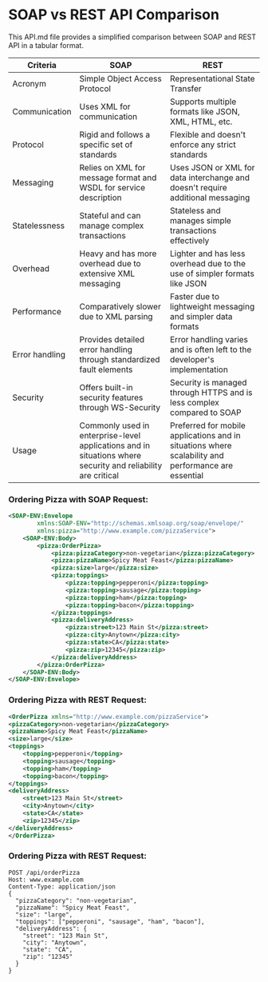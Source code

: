 # SOAP vs REST API Comparison

This API.md file provides a simplified comparison between SOAP and REST API in a tabular format.

| Criteria       | SOAP                                                                                                         | REST                                                                                                |
|----------------|--------------------------------------------------------------------------------------------------------------|-----------------------------------------------------------------------------------------------------|
| Acronym        | Simple Object Access Protocol                                                                                | Representational State Transfer                                                                     |
| Communication  | Uses XML for communication                                                                                   | Supports multiple formats like JSON, XML, HTML, etc.                                                |
| Protocol       | Rigid and follows a specific set of standards                                                                | Flexible and doesn't enforce any strict standards                                                   |
| Messaging      | Relies on XML for message format and WSDL for service description                                            | Uses JSON or XML for data interchange and doesn't require additional messaging                      |
| Statelessness  | Stateful and can manage complex transactions                                                                 | Stateless and manages simple transactions effectively                                               |
| Overhead       | Heavy and has more overhead due to extensive XML messaging                                                   | Lighter and has less overhead due to the use of simpler formats like JSON                           |
| Performance    | Comparatively slower due to XML parsing                                                                      | Faster due to lightweight messaging and simpler data formats                                        |
| Error handling | Provides detailed error handling through standardized fault elements                                         | Error handling varies and is often left to the developer's implementation                           |
| Security       | Offers built-in security features through WS-Security                                                        | Security is managed through HTTPS and is less complex compared to SOAP                              |
| Usage          | Commonly used in enterprise-level applications and in situations where security and reliability are critical | Preferred for mobile applications and in situations where scalability and performance are essential |

### Ordering Pizza with SOAP Request:

```xml
<SOAP-ENV:Envelope
        xmlns:SOAP-ENV="http://schemas.xmlsoap.org/soap/envelope/"
        xmlns:pizza="http://www.example.com/pizzaService">
    <SOAP-ENV:Body>
        <pizza:OrderPizza>
            <pizza:pizzaCategory>non-vegetarian</pizza:pizzaCategory>
            <pizza:pizzaName>Spicy Meat Feast</pizza:pizzaName>
            <pizza:size>large</pizza:size>
            <pizza:toppings>
                <pizza:topping>pepperoni</pizza:topping>
                <pizza:topping>sausage</pizza:topping>
                <pizza:topping>ham</pizza:topping>
                <pizza:topping>bacon</pizza:topping>
            </pizza:toppings>
            <pizza:deliveryAddress>
                <pizza:street>123 Main St</pizza:street>
                <pizza:city>Anytown</pizza:city>
                <pizza:state>CA</pizza:state>
                <pizza:zip>12345</pizza:zip>
            </pizza:deliveryAddress>
        </pizza:OrderPizza>
    </SOAP-ENV:Body>
</SOAP-ENV:Envelope>
```
### Ordering Pizza with REST Request:
```xml
<OrderPizza xmlns="http://www.example.com/pizzaService">
<pizzaCategory>non-vegetarian</pizzaCategory>
<pizzaName>Spicy Meat Feast</pizzaName>
<size>large</size>
<toppings>
    <topping>pepperoni</topping>
    <topping>sausage</topping>
    <topping>ham</topping>
    <topping>bacon</topping>
</toppings>
<deliveryAddress>
    <street>123 Main St</street>
    <city>Anytown</city>
    <state>CA</state>
    <zip>12345</zip>
</deliveryAddress>
</OrderPizza>

```

### Ordering Pizza with REST Request:

```json5
POST /api/orderPizza
Host: www.example.com
Content-Type: application/json
{
  "pizzaCategory": "non-vegetarian",
  "pizzaName": "Spicy Meat Feast",
  "size": "large",
  "toppings": ["pepperoni", "sausage", "ham", "bacon"],
  "deliveryAddress": {
    "street": "123 Main St",
    "city": "Anytown",
    "state": "CA",
    "zip": "12345"
  }
}
